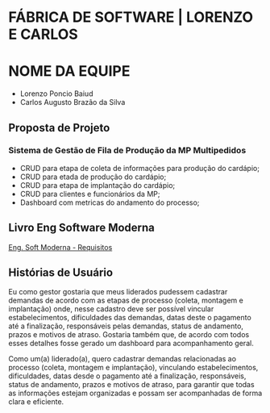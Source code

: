 # FÁBRICA DE SOFTWARE | LORENZO E CARLOS

# NOME DA EQUIPE 
 - Lorenzo Poncio Baiud
 - Carlos Augusto Brazão da Silva

## Proposta de Projeto

### Sistema de Gestão de Fila de Produção da MP Multipedidos
- CRUD para etapa de coleta de informações para produção do cardápio;
- CRUD para etada de produção do cardápio;
- CRUD para etapa de implantação do cardápio;
- CRUD para clientes e funcionários da MP;
- Dashboard com metricas do andamento do processo;



## Livro Eng Software Moderna
[Eng. Soft Moderna - Requisitos](https://engsoftmoderna.info/cap3.html)

## Histórias de Usuário

Eu como gestor gostaria que meus liderados pudessem cadastrar demandas de acordo com as etapas de processo (coleta, montagem e implantação) onde, nesse cadastro deve ser possível vincular estabelecimentos, dificuldades das demandas, datas deste o pagamento até a finalização, responsáveis pelas demandas, status de andamento, prazos e motivos de atraso. Gostaria também que, de acordo com todos esses detalhes fosse gerado um dashboard para acompanhamento geral.

Como um(a) liderado(a), quero cadastrar demandas relacionadas ao processo (coleta, montagem e implantação), vinculando estabelecimentos, dificuldades, datas desde o pagamento até a finalização, responsáveis, status de andamento, prazos e motivos de atraso, para garantir que todas as informações estejam organizadas e possam ser acompanhadas de forma clara e eficiente.